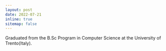 ```yaml
---
layout: post
date: 2022-07-21
inline: true
sitemap: false
---
```


Graduated from the B.Sc Program in Computer Science at the University of Trento(Italy).